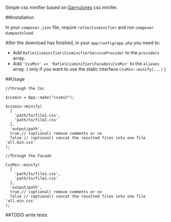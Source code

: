 Simple css minifier based on [GarryJones](https://github.com/GaryJones/Simple-PHP-CSS-Minification/) css minifer.

##Installation

In your `composer.json` file, require `rafie/Cssminifier` and run `composer dumpautoload`.

After the download has finished, in your `app/config/app.php` you need to:

- Add `Rafie\Cssminifier\CssminifierServiceProvider` to the `providers` array.
- Add `'CssMin' => 'Rafie\Cssminifier\Facades\CssMin'` to the `aliases` array. ( only if you want to use the static interface `CssMin::minify(...)` )

##Usage

```
//through the Ioc

$cssmin = App::make("cssmin");

$cssmin->minify(
  [
    'path/to/file1.css',
    'path/to/file2.css'
  ],
  'output/path',
  true,// (optional) remove comments or no
  false // (optional) concat the resulted files into one file 'all.min.css'
);

//Through the Facade

CssMin::minify(
  [
    'path/to/file1.css',
    'path/to/file2.css'
  ],
  'output/path',
  true,// (optional) remove comments or no
  false // (optional) concat the resulted files into one file 'all.min.css'
);

```
##TODO
write tests
